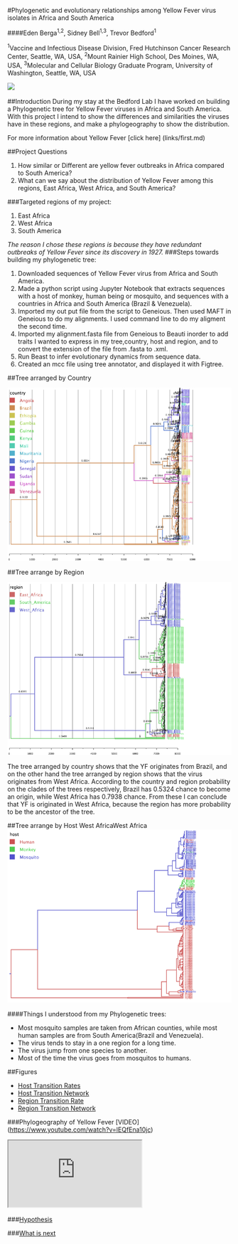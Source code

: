 #Phylogenetic and evolutionary relationships among Yellow Fever virus isolates in Africa and South America

####Eden Berga<sup>1,2</sup>, Sidney Bell<sup>1,3</sup>, Trevor Bedford<sup>1</sup>

<sup>1</sup>Vaccine and Infectious Disease Division, Fred Hutchinson Cancer Research Center, Seattle, WA, USA, <sup>2</sup>Mount Rainier High School, Des Moines, WA, USA, <sup>3</sup>Molecular and Cellular Biology Graduate Program, University of Washington, Seattle, WA, USA

![](http://www.historyofvaccines.org/sites/default/files/uploaded-timeline-overview-images/000425_265.jpg)


##Introduction
During my stay at the Bedford Lab I have worked on building a Phylogenetic tree for Yellow Fever viruses in Africa and South America. With this project I intend to show the differences and similarities the viruses have in these regions, and make a phylogeography to show the distribution.

For more information about Yellow Fever [click here] (links/first.md)

##Project Questions
1. How similar or Different are yellow fever outbreaks in Africa compared to South America?
2. What can we say about the distribution of Yellow Fever among this regions, East Africa, West Africa, and South America?


###Targeted regions of my project:
1. East Africa 
2. West Africa
3. South America

_The reason I chose these regions is because they have redundant outbreaks of Yellow Fever since its discovery in 1927._
###Steps towards building my phylogenetic tree:
1. Downloaded sequences of Yellow Fever virus from Africa and South America. 
2.  Made a python script using Jupyter Notebook that extracts sequences with a host of monkey, human being or mosquito, and sequences with a countries in  Africa and South America (Brazil & Venezuela).
3.  Imported my out put file from the script to Geneious. Then used MAFT in Geneious to do my alignments. I used command line to do my aligment the second time. 
4.  Imported my alignment.fasta file from Geneious to Beauti inorder to add traits I wanted to express in my tree,country, host and region, and to convert the extension of the file from .fasta to .xml.
5.  Run Beast to infer evolutionary dynamics from sequence data.
6.  Created an mcc file using tree annotator, and displayed it with Figtree.

##Tree arranged by Country

![](figures/countrytree.png)

##Tree arrange by Region

![](figures/Regiontree.png)

The tree arranged by country shows that the YF originates from Brazil, and on the other hand the tree arranged by region shows that the virus originates from West Africa. According to the country and region probability on the clades of the trees respectively, Brazil has 0.5324 chance  to become an origin, while West Africa has 0.7938 chance. From these I can conclude that YF is originated in West Africa, because the region has more probability to be the ancestor of the tree. 

##Tree arrange by Host
West AfricaWest Africa
![](figures/Host.png)

####Things I understood from my Phylogenetic trees:
* Most mosquito samples are taken from African counties, while most human samples are from South America(Brazil and Venezuela).
* The virus tends to stay in a one region for a long time.
* The virus jump from one species to another.
* Most of the time the virus goes from mosquitos to humans.

##Figures

* [Host Transition Rates](figures/yf_host_bf.png)
* [Host Transition Network](figures/yf_host_network.png)
* [Region Transition Rate](figures/yf_region_bf.png)
* [Region Transition Network](figures/yf_region_network.png)

###Phylogeography of Yellow Fever [VIDEO] (https://www.youtube.com/watch?v=lEQfEna10jc)

<div class="embed-responsive embed-responsive-16by9">
	<iframe class="embed-responsive-item" src="http://www.youtube.com/embed/lEQfEna10jc"></iframe>
</div>

###[Hypothesis](links/result.md)

###[What is next](links/next.md)
